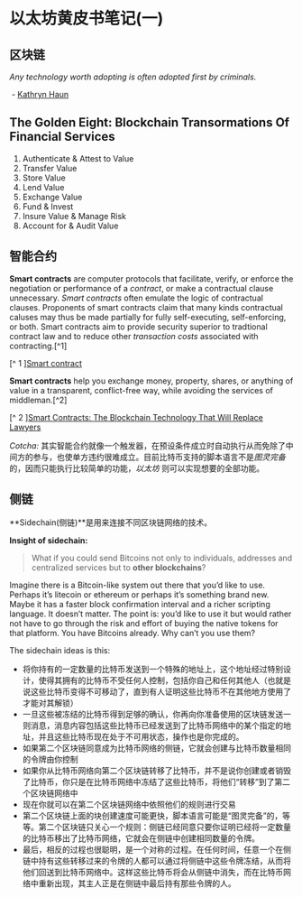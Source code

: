 # 以太坊黄皮书笔记(一)

## 区块链

*Any technology worth adopting is often adopted first by criminals.*

​                                                                                        \- [Kathryn Haun ](https://www.youtube.com/watch?v=507wn9VcSAE)



## The Golden Eight: Blockchain Transormations Of Financial Services

1. Authenticate & Attest to Value
2. Transfer Value
3. Store Value
4. Lend Value
5. Exchange Value
6. Fund & Invest
7. Insure Value & Manage Risk
8. Account for & Audit Value



## 智能合约

**Smart contracts** are computer protocols that facilitate, verify, or enforce the negotiation or performance of a *contract*, or make a contractual clause unnecessary. *Smart contracts* often emulate the logic of contractual clauses. Proponents of smart contracts claim that many kinds contractual caluses may thus be made partially for fully self-executing, self-enforcing, or both. Smart contracts aim to provide security superior to tradtional contract law and to reduce other *transaction costs* associated with contracting.[^1]

[^ 1 ][Smart contract](https://en.wikipedia.org/wiki/Smart_contract)



**Smart contracts** help you exchange money, property, shares, or anything of value in a transparent, conflict-free way, while avoiding the services of middleman.[^2]

[^ 2 ][Smart Contracts: The Blockchain Technology That Will Replace Lawyers](https://blockgeeks.com/guides/smart-contracts/)



*Cotcha:* 其实智能合约就像一个触发器，在预设条件成立时自动执行从而免除了中间方的参与，也使单方违约很难成立。目前比特币支持的脚本语言不是*图灵完备*的，因而只能执行比较简单的功能，*以太坊* 则可以实现想要的全部功能。



## 侧链

 **Sidechain(侧链)**是用来连接不同区块链网络的技术。



**Insight of sidechain:**

> What if you could send Bitcoins not only to individuals, addresses and centralized services but to **other blockchains**?

Imagine there is a Bitcoin-like system out there that you’d like to use. Perhaps it’s litecoin or ethereum or perhaps it’s something brand new.   Maybe it has a faster block confirmation interval and a richer scripting language. It doesn’t matter.   The point is: you’d like to use it but would rather not have to go through the risk and effort of buying the native tokens for that platform. You have Bitcoins already. Why can’t you use them?

The sidechain ideas is this:

+ 将你持有的一定数量的比特币发送到一个特殊的地址上，这个地址经过特别设计，使得其拥有的比特币不受任何人控制，包括你自己和任何其他人（也就是说这些比特币变得不可移动了，直到有人证明这些比特币不在其他地方使用了才能对其解锁）
+ 一旦这些被冻结的比特币得到足够的确认，你再向你准备使用的区块链发送一则消息，消息内容包括这些比特币已经发送到了比特币网络中的某个指定的地址，并且这些比特币现在处于不可用状态，操作也是你完成的。
+ 如果第二个区块链同意成为比特币网络的侧链，它就会创建与比特币数量相同的令牌由你控制
+ 如果你从比特币网络向第二个区块链转移了比特币，并不是说你创建或者销毁了比特币，你只是在比特币网络中冻结了这些比特币，将他们“转移”到了第二个区块链网络中
+ 现在你就可以在第二个区块链网络中依照他们的规则进行交易
+ 第二个区块链上面的块创建速度可能更快，脚本语言可能是“图灵完备”的，等等。第二个区块链只关心一个规则：侧链已经同意只要你证明已经将一定数量的比特币移出了比特币网络，它就会在侧链中创建相同数量的令牌。
+ 最后，相反的过程也很聪明，是一个对称的过程。在任何时间，任意一个在侧链中持有这些转移过来的令牌的人都可以通过将侧链中这些令牌冻结，从而将他们回送到比特币网络中。这样这些比特币将会从侧链中消失，而在比特币网络中重新出现，其主人正是在侧链中最后持有那些令牌的人。

